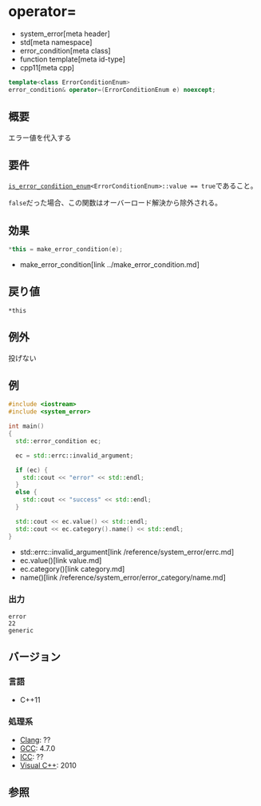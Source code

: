 # operator=
* system_error[meta header]
* std[meta namespace]
* error_condition[meta class]
* function template[meta id-type]
* cpp11[meta cpp]

```cpp
template<class ErrorConditionEnum>
error_condition& operator=(ErrorConditionEnum e) noexcept;
```

## 概要
エラー値を代入する


## 要件
[`is_error_condition_enum`](../is_error_condition_enum.md)`<ErrorConditionEnum>::value == true`であること。

`false`だった場合、この関数はオーバーロード解決から除外される。


## 効果
```cpp
*this = make_error_condition(e);
```
* make_error_condition[link ../make_error_condition.md]


## 戻り値
`*this`


## 例外
投げない


## 例
```cpp example
#include <iostream>
#include <system_error>

int main()
{
  std::error_condition ec;

  ec = std::errc::invalid_argument;

  if (ec) {
    std::cout << "error" << std::endl;
  }
  else {
    std::cout << "success" << std::endl;
  }

  std::cout << ec.value() << std::endl;
  std::cout << ec.category().name() << std::endl;
}
```
* std::errc::invalid_argument[link /reference/system_error/errc.md]
* ec.value()[link value.md]
* ec.category()[link category.md]
* name()[link /reference/system_error/error_category/name.md]

### 出力
```
error
22
generic
```

## バージョン
### 言語
- C++11

### 処理系
- [Clang](/implementation.md#clang): ??
- [GCC](/implementation.md#gcc): 4.7.0
- [ICC](/implementation.md#icc): ??
- [Visual C++](/implementation.md#visual_cpp): 2010


## 参照

